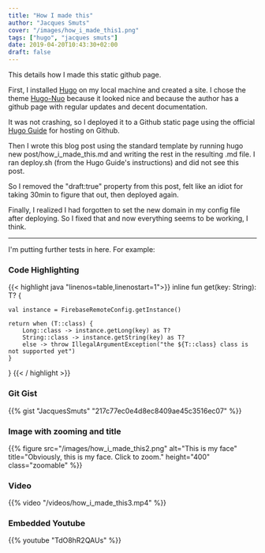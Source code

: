 ```yaml
---
title: "How I made this"
author: "Jacques Smuts"
cover: "/images/how_i_made_this1.png"
tags: ["hugo", "jacques smuts"]
date: 2019-04-20T10:43:30+02:00
draft: false
---
```


This details how I made this static github page.

<!--more-->

First, I installed [Hugo](https://gohugo.io/) on my local machine and created a site.
I chose the theme [Hugo-Nuo](https://themes.gohugo.io/hugo-nuo/) because it looked nice and because the author has a github page with regular updates and decent documentation.

It was not crashing, so I deployed it to a Github static page using the official [Hugo Guide](https://gohugo.io/hosting-and-deployment/hosting-on-github/) for hosting on Github.

Then I wrote this blog post using the standard template by running hugo new post/how_i_made_this.md and writing the rest in the resulting .md file. I ran deploy.sh (from the Hugo Guide's instructions) and did not see this post.

So I removed the "draft:true" property from this post, felt like an idiot for taking 30min to figure that out, then deployed again.

Finally, I realized I had forgotten to set the new domain in my config file after deploying. So I fixed that and now everything seems to be working, I think.

---

I'm putting further tests in here. For example:

### Code Highlighting

{{< highlight java "linenos=table,linenostart=1">}}
inline fun<reified T: Any> get(key: String): T? {

    val instance = FirebaseRemoteConfig.getInstance()

    return when (T::class) {
        Long::class -> instance.getLong(key) as T?
        String::class -> instance.getString(key) as T?
        else -> throw IllegalArgumentException("the ${T::class} class is not supported yet")
    }
}
{{< / highlight >}}

### Git Gist


{{% gist "JacquesSmuts" "217c77ec0e4d8ec8409ae45c3516ec07" %}}

### Image with zooming and title

{{% figure src="/images/how_i_made_this2.png" alt="This is my face" title="Obviously, this is my face. Click to zoom." height="400" class="zoomable" %}}

### Video

{{% video
  "/videos/how_i_made_this3.mp4" %}}

### Embedded Youtube

{{% youtube "TdO8hR2QAUs" %}}